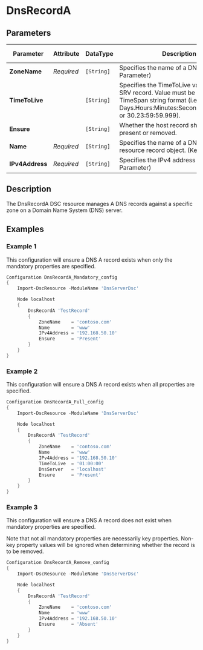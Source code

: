 # DnsRecordA

## Parameters

| Parameter       | Attribute  | DataType   | Description                                                                                                                                                        | Allowed Values |
| --------------- | ---------- | ---------- | ------------------------------------------------------------------------------------------------------------------------------------------------------------------ | -------------- |
| **ZoneName**    | *Required* | `[String]` | Specifies the name of a DNS zone. (Key Parameter)                                                                                                                  |                |
| **TimeToLive**  |            | `[String]` | Specifies the TimeToLive value of the SRV record. Value must be in valid TimeSpan string format (i.e.: Days.Hours:Minutes:Seconds.Miliseconds or 30.23:59:59.999). |                |
| **Ensure**      |            | `[String]` | Whether the host record should be present or removed.                                                                                                              |                |
| **Name**        | *Required* | `[String]` | Specifies the name of a DNS server resource record object. (Key Parameter)                                                                                         |                |
| **IPv4Address** | *Required* | `[String]` | Specifies the IPv4 address of a host. (Key Parameter)                                                                                                              |                |

## Description

The DnsRecordA DSC resource manages A DNS records against a specific zone on a Domain Name System (DNS) server.

## Examples

### Example 1

This configuration will ensure a DNS A record exists when only the mandatory properties are specified.

```powershell
Configuration DnsRecordA_Mandatory_config
{
    Import-DscResource -ModuleName 'DnsServerDsc'

    Node localhost
    {
        DnsRecordA 'TestRecord'
        {
            ZoneName    = 'contoso.com'
            Name        = 'www'
            IPv4Address = '192.168.50.10'
            Ensure      = 'Present'
        }
    }
}
```

### Example 2

This configuration will ensure a DNS A record exists when all properties are specified.

```powershell
Configuration DnsRecordA_Full_config
{
    Import-DscResource -ModuleName 'DnsServerDsc'

    Node localhost
    {
        DnsRecordA 'TestRecord'
        {
            ZoneName    = 'contoso.com'
            Name        = 'www'
            IPv4Address = '192.168.50.10'
            TimeToLive  = '01:00:00'
            DnsServer   = 'localhost'
            Ensure      = 'Present'
        }
    }
}
```

### Example 3

This configuration will ensure a DNS A record does not exist when mandatory properties are specified.

Note that not all mandatory properties are necessarily key properties. Non-key property values will be ignored when determining whether the record is to be removed.

```powershell
Configuration DnsRecordA_Remove_config
{
    Import-DscResource -ModuleName 'DnsServerDsc'

    Node localhost
    {
        DnsRecordA 'TestRecord'
        {
            ZoneName    = 'contoso.com'
            Name        = 'www'
            IPv4Address = '192.168.50.10'
            Ensure      = 'Absent'
        }
    }
}
```
